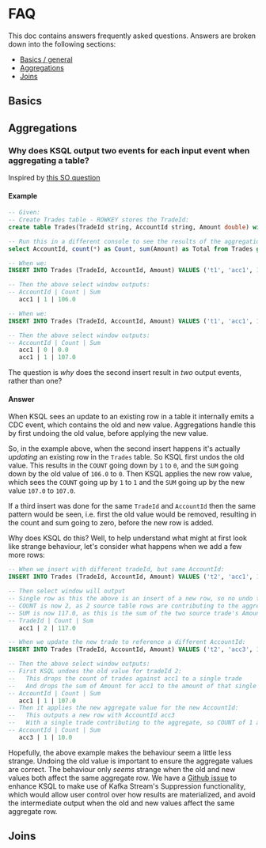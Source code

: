 # FAQ
This doc contains answers frequently asked questions. Answers are broken down into the following sections:

* [Basics / general](#basics)
* [Aggregations](#aggregations)
* [Joins](#joins)

## Basics



## Aggregations

### Why does KSQL output two events for each input event when aggregating a table?

Inspired by [this SO question](https://stackoverflow.com/questions/58358784/ksql-query-returning-unexpected-values-in-simple-aggregation)

#### Example

```sql
-- Given:
-- Create Trades table - ROWKEY stores the TradeId:
create table Trades(TradeId string, AccountId string, Amount double) with (KAFKA_TOPIC = 'TradeHistory', VALUE_FORMAT = 'JSON');

-- Run this in a different console to see the results of the aggregation:
select AccountId, count(*) as Count, sum(Amount) as Total from Trades group by AccountId;

-- When we:
INSERT INTO Trades (TradeId, AccountId, Amount) VALUES ('t1', 'acc1', 106.0);

-- Then the above select window outputs:
-- AccountId | Count | Sum
   acc1 | 1 | 106.0 

-- When we:
INSERT INTO Trades (TradeId, AccountId, Amount) VALUES ('t1', 'acc1', 107.0);

-- Then the above select window outputs:
-- AccountId | Count | Sum
   acc1 | 0 | 0.0
   acc1 | 1 | 107.0
```

The question is _why_ does the second insert result in _two_ output events, rather than one?

#### Answer

When KSQL sees an update to an existing row in a table it internally emits a CDC event, which contains the old and new value. 
Aggregations handle this by first undoing the old value, before applying the new value. 

So, in the example above, when the second insert happens it's actually _updating_ an existing row in the `Trades` table. 
So KSQL first undos the old value. This results in the `COUNT` going down by `1` to `0`, and the `SUM` going down by the old value of `106.0` to `0`. 
Then KSQL applies the new row value, which sees the `COUNT` going up by `1` to `1` and the `SUM` going up by the new value `107.0` to `107.0`.

If a third insert was done for the same `TradeId` and `AccountId` then the same pattern would be seen, i.e. first the old value would be removed,
resulting in the count and sum going to zero, before the new row is added.

Why does KSQL do this? Well, to help understand what might at first look like strange behaviour, let's consider what happens when we add a few more rows:

```sql
-- When we insert with different tradeId, but same AccountId:
INSERT INTO Trades (TradeId, AccountId, Amount) VALUES ('t2', 'acc1', 10.0);

-- Then select window will output
-- Single row as this the above is an insert of a new row, so no undo to do
-- COUNT is now 2, as 2 source table rows are contributing to the aggregate
-- SUM is now 117.0, as this is the sum of the two source trade's Amount
-- TradeId | Count | Sum
   acc1 | 2 | 117.0 

-- When we update the new trade to reference a different AccountId:
INSERT INTO Trades (TradeId, AccountId, Amount) VALUES ('t2', 'acc3', 10.0);

-- Then the above select window outputs:
-- First KSQL undoes the old value for tradeId 2:
--   This drops the count of trades against acc1 to a single trade
--   And drops the sum of Amount for acc1 to the amount of that single trade
-- AccountId | Count | Sum
   acc1 | 1 | 107.0
-- Then it applies the new aggregate value for the new AccountId:
--   This outputs a new row with AccountId acc3
--   With a single trade contributing to the aggregate, so COUNT of 1 and SUM of 10.0
-- AccountId | Count | Sum
   acc3 | 1 | 10.0
```

Hopefully, the above example makes the behaviour seem a little less strange. 
Undoing the old value is important to ensure the aggregate values are correct.
The behaviour only _seems_ strange when the old and new values both affect the same aggregate row. 
We have a [Github issue](https://github.com/confluentinc/ksql/issues/3560) to enhance KSQL to make use of Kafka Stream's Suppression functionality, 
which would allow user control over how results are materialized, and avoid the intermediate output when the old and new values affect the same aggregate row.

## Joins